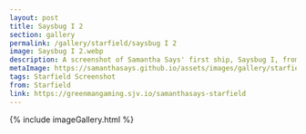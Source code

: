 ```yaml
---
layout: post
title: Saysbug I 2
section: gallery
permalink: /gallery/starfield/saysbug I 2
image: Saysbug I 2.webp
description: A screenshot of Samantha Says' first ship, Saysbug I, from Starfield, taken by Samantha Says.
metaImage: https://samanthasays.github.io/assets/images/gallery/starfield/Saysbug I 2.webp
tags: Starfield Screenshot
from: Starfield
link: https://greenmangaming.sjv.io/samanthasays-starfield
---
```

{% include imageGallery.html %}